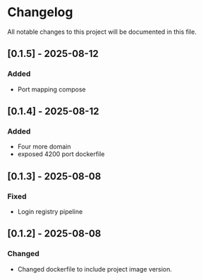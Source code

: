 # Changelog
All notable changes to this project will be documented in this file.

## [0.1.5] - 2025-08-12
### Added
- Port mapping compose

## [0.1.4] - 2025-08-12
### Added
- Four more domain
- exposed 4200 port dockerfile

## [0.1.3] - 2025-08-08
### Fixed
- Login registry pipeline

## [0.1.2] - 2025-08-08
### Changed
- Changed dockerfile to include project image version.

